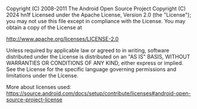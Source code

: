 Copyright (C) 2008-2011 The Android Open Source Project
Copyright (C) 2024 hn1f
Licensed under the Apache License, Version 2.0 (the "License");
you may not use this file except in compliance with the License.
You may obtain a copy of the License at

http://www.apache.org/licenses/LICENSE-2.0

Unless required by applicable law or agreed to in writing, software
distributed under the License is distributed on an "AS IS" BASIS,
WITHOUT WARRANTIES OR CONDITIONS OF ANY KIND, either express or implied.
See the License for the specific language governing permissions and
limitations under the License.

More about licenses used: https://source.android.com/docs/setup/contribute/licenses#android-open-source-project-license
